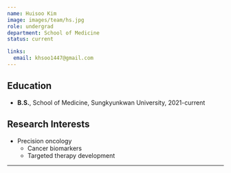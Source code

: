 ```yaml
---
name: Huisoo Kim
image: images/team/hs.jpg
role: undergrad
department: School of Medicine
status: current

links:
  email: khsoo1447@gmail.com
---
```

  
## **Education**
* **B.S.**, School of Medicine, Sungkyunkwan University, 2021-current

## **Research Interests**
- Precision oncology
     - Cancer biomarkers
     - Targeted therapy development

---
